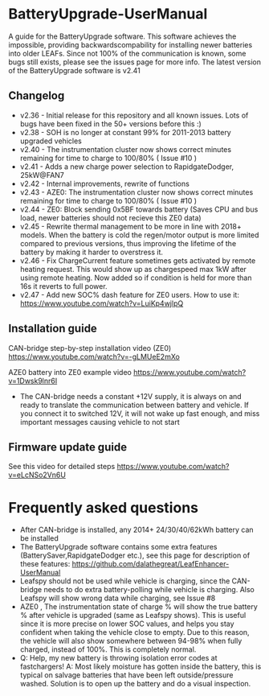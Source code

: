 # BatteryUpgrade-UserManual
A guide for the BatteryUpgrade software. This software achieves the impossible, providing backwardscompability for installing newer batteries into older LEAFs. Since not 100% of the communication is known, some bugs still exists, please see the issues page for more info. The latest version of the BatteryUpgrade software is v2.41

## Changelog
- v2.36 - Initial release for this repository and all known issues. Lots of bugs have been fixed in the 50+ versions before this :) 
- v2.38 - SOH is no longer at constant 99% for 2011-2013 battery upgraded vehicles
- v2.40 - The instrumentation cluster now shows correct minutes remaining for time to charge to 100/80% ( Issue #10 )
- v2.41 - Adds a new charge power selection to RapidgateDodger, 25kW@FAN7
- v2.42 - Internal improvements, rewrite of functions
- v2.43 - AZE0: The instrumentation cluster now shows correct minutes remaining for time to charge to 100/80% ( Issue #10 )
- v2.44 - ZE0: Block sending 0x5BF towards battery (Saves CPU and bus load, newer batteries should not recieve this ZE0 data)
- v2.45 - Rewrite thermal management to be more in line with 2018+ models. When the battery is cold the regen/motor output is more limited compared to previous versions, thus improving the lifetime of the battery by making it harder to overstress it.
- v2.46 - Fix ChargeCurrent feature sometimes gets activated by remote heating request. This would show up as chargespeed max 1kW after using remote heating. Now added so if condition is held for more than 16s it reverts to full power.
- v2.47 - Add new SOC% dash feature for ZE0 users. How to use it: https://www.youtube.com/watch?v=LuiKp4wjlpQ

## Installation guide
CAN-bridge step-by-step installation video (ZE0) https://www.youtube.com/watch?v=-gLMUeE2mXo

AZE0 battery into ZE0 example video https://www.youtube.com/watch?v=1Dwsk9lnr6I

 - The CAN-bridge needs a constant +12V supply, it is always on and ready to translate the communication between battery and vehicle. If you connect it to switched 12V, it will not wake up fast enough, and miss important messages causing vehicle to not start

## Firmware update guide
See this video for detailed steps https://www.youtube.com/watch?v=eLcNSo2Vn6U

# Frequently asked questions
 - After CAN-bridge is installed, any 2014+ 24/30/40/62kWh battery can be installed
 - The BatteryUpgrade software contains some extra features (BatterySaver,RapidgateDodger etc.), see this page for description of these features: https://github.com/dalathegreat/LeafEnhancer-UserManual
 - Leafspy should not be used while vehicle is charging, since the CAN-bridge needs to do extra battery-polling while vehicle is charging. Also Leafspy will show wrong data while charging, see Issue #8
 - AZE0 , The instrumentation state of charge % will show the true battery % after vehicle is upgraded (same as Leafspy shows). This is useful since it is more precise on lower SOC values, and helps you stay confident when taking the vehicle close to empty. Due to this reason, the vehicle will also show somewhere between 94-98% when fully charged, instead of 100%. This is completely normal.
 - Q: Help, my new battery is throwing isolation error codes at fastchargers! A: Most likely moisture has gotten inside the battery, this is typical on salvage batteries that have been left outside/pressure washed. Solution is to open up the battery and do a visual inspection.
